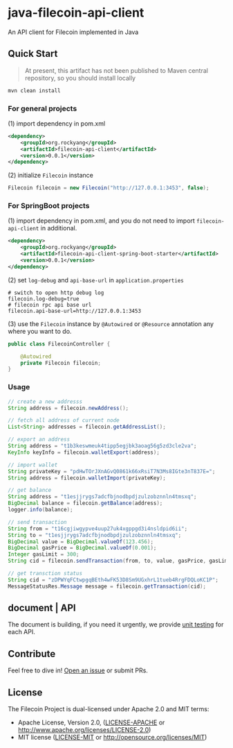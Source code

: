 # java-filecoin-api-client

An API client for Filecoin implemented in Java

## Quick Start

> At present, this artifact has not been published to Maven central repository, so you should install locally

```bash
mvn clean install
```

### For general projects

(1) import dependency in pom.xml

```xml
<dependency>
    <groupId>org.rockyang</groupId>
    <artifactId>filecoin-api-client</artifactId>
    <version>0.0.1</version>
</dependency>
```

(2) initialize `Filecoin` instance

```java
Filecoin filecoin = new Filecoin("http://127.0.0.1:3453", false);
```

### For SpringBoot projects
(1) import dependency in pom.xml, and you do not need to import `filecoin-api-client`  in additional.

```xml
<dependency>
    <groupId>org.rockyang</groupId>
    <artifactId>filecoin-api-client-spring-boot-starter</artifactId>
    <version>0.0.1</version>
</dependency>
```

(2) set `log-debug` and `api-base-url` in `application.properties`

```properties
# switch to open http debug log
filecoin.log-debug=true
# filecoin rpc api base url
filecoin.api-base-url=http://127.0.0.1:3453
```

(3) use the `Filecoin` instance by `@Autowired` or `@Resource` annotation any where you want to do.

```java
public class FilecoinController {

	@Autowired
	private Filecoin filecoin;
}
```

### Usage 
```java 
// create a new addresss
String address = filecoin.newAddress();

// fetch all address of current node
List<String> addresses = filecoin.getAddressList();

// export an address
String address = "t1b3keswmeuk4tipp5egjbk3aoag56g5zd3cle2va";
KeyInfo keyInfo = filecoin.walletExport(address);

// import wallet
String privateKey = "pdHwTOrJXnAGvQ0861k66xRsiT7N3Ms8IGte3nT837E=";
String address = filecoin.walletImport(privateKey);

// get balance 
String address = "t1esjjrygs7adcfbjnodbpdjzulzobznnln4tmsxq";
BigDecimal balance = filecoin.getBalance(address);
logger.info(balance);

// send transaction  
String from = "t16cgjiwgypve4uup27uk4xgppgd3i4nsldpid6ii";
String to = "t1esjjrygs7adcfbjnodbpdjzulzobznnln4tmsxq";
BigDecimal value = BigDecimal.valueOf(123.456);
BigDecimal gasPrice = BigDecimal.valueOf(0.001);
Integer gasLimit = 300;
String cid = filecoin.sendTransaction(from, to, value, gasPrice, gasLimit);

// get transction status
String cid = "zDPWYqFCtwpgqBEth4wFK53D8Sm9UGxhrL1tueb4RrgFDQLoKC1P";
MessageStatusRes.Message message = filecoin.getTransaction(cid);
```

## document | API

The document is building, if you need it urgently, we provide [unit testing](https://github.com/yangjian102621/java-filecoin-api-client/tree/master/src/test/java/org/rockyang/filecoin/test) for each API.

## Contribute

Feel free to dive in! [Open an issue](https://github.com/yangjian102621/java-filecoin-api-client/issues) or submit PRs.

## License

The Filecoin Project is dual-licensed under Apache 2.0 and MIT terms:
- Apache License, Version 2.0, ([LICENSE-APACHE](https://github.com/filecoin-project/js-filecoin-api-client/blob/master/LICENSE-APACHE) or http://www.apache.org/licenses/LICENSE-2.0)
- MIT license ([LICENSE-MIT](https://github.com/filecoin-project/js-filecoin-api-client/blob/master/LICENSE-MIT) or http://opensource.org/licenses/MIT)





